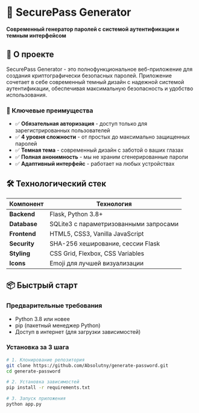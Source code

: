 # 🔐 SecurePass Generator

**Современный генератор паролей с системой аутентификации и темным интерфейсом**

## 🚀 О проекте

SecurePass Generator - это полнофункциональное веб-приложение для создания криптографически безопасных паролей. Приложение сочетает в себе современный темный дизайн с надежной системой аутентификации, обеспечивая максимальную безопасность и удобство использования.

### 🎯 Ключевые преимущества

- ✅ **Обязательная авторизация** - доступ только для зарегистрированных пользователей
- ✅ **4 уровня сложности** - от простых до максимально защищенных паролей
- ✅ **Темная тема** - современный дизайн с заботой о ваших глазах
- ✅ **Полная анонимность** - мы не храним сгенерированные пароли
- ✅ **Адаптивный интерфейс** - работает на любых устройствах

## 🛠 Технологический стек

| Компонент | Технология |
|-----------|------------|
| **Backend** | Flask, Python 3.8+ |
| **Database** | SQLite3 с параметризованными запросами |
| **Frontend** | HTML5, CSS3, Vanilla JavaScript |
| **Security** | SHA-256 хеширование, сессии Flask |
| **Styling** | CSS Grid, Flexbox, CSS Variables |
| **Icons** | Emoji для лучшей визуализации |

## 📦 Быстрый старт

### Предварительные требования

- Python 3.8 или новее
- pip (пакетный менеджер Python)
- Доступ в интернет (для загрузки зависимостей)

### Установка за 3 шага

```bash
# 1. Клонирование репозитория
git clone https://github.com/Absolutny/generate-password.git
cd generate-password

# 2. Установка зависимостей
pip install -r requirements.txt

# 3. Запуск приложения
python app.py
